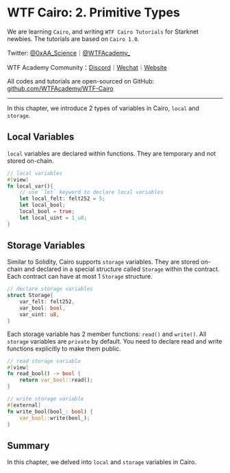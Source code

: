 # WTF Cairo: 2. Primitive Types

We are learning `Cairo`, and writing `WTF Cairo Tutorials` for Starknet newbies. The tutorials are based on `Cairo 1.0`.

Twitter: [@0xAA_Science](https://twitter.com/0xAA_Science)｜[@WTFAcademy_](https://twitter.com/WTFAcademy_)

WTF Academy Community：[Discord](https://discord.gg/5akcruXrsk)｜[Wechat](https://docs.google.com/forms/d/e/1FAIpQLSe4KGT8Sh6sJ7hedQRuIYirOoZK_85miz3dw7vA1-YjodgJ-A/viewform?usp=sf_link)｜[Website](https://wtf.academy)

All codes and tutorials are open-sourced on GitHub: [github.com/WTFAcademy/WTF-Cairo](https://github.com/WTFAcademy/WTF-Cairo)

---

In this chapter, we introduce 2 types of variables in Cairo, `local` and `storage`.

## Local Variables

`local` variables are declared within functions. They are temporary and not stored on-chain.

```rust
// local variables
#[view]
fn local_var(){
    // use `let` keyword to declare local variables 
    let local_felt: felt252 = 5;
    let local_bool;
    local_bool = true;
    let local_uint = 1_u8;
}
```

## Storage Variables

Similar to Solidity, Cairo supports `storage` variables. They are stored on-chain and declared in a special structure called `Storage` within the contract. Each contract can have at most 1 `Storage` structure.

```rust
// declare storage variables
struct Storage{
    var_felt: felt252,
    var_bool: bool,
    var_uint: u8,
}
```

Each storage variable has 2 member functions: `read()` and `write()`. All `storage` variables are `private` by default. You need to declare read and write functions explicitly to make them public.

```rust
// read storage variable
#[view]
fn read_bool() -> bool {
    return var_bool::read();
}

// write storage variable
#[external]
fn write_bool(bool_: bool) {
    var_bool::write(bool_);
}
```

## Summary

In this chapter, we delved into `local` and `storage` variables in Cairo.
